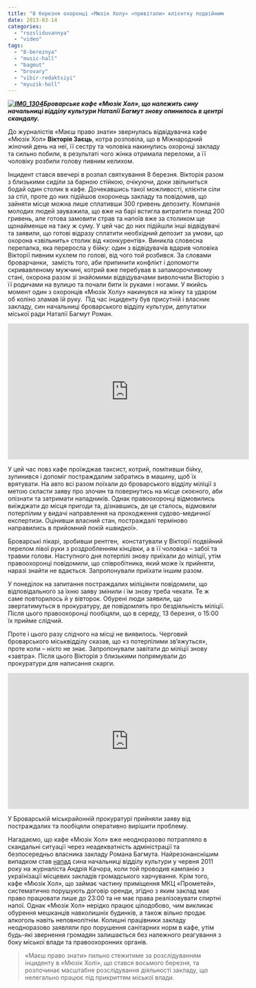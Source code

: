 ```yaml
---
title: "8 березня охоронці «Мюзік Холу» «привітали» клієнтку подвійним переломом. ВІДЕО"
date: 2013-03-14
categories: 
  - "rozsliduvannya"
  - "video"
tags: 
  - "8-bereznya"
  - "music-hall"
  - "bagmut"
  - "brovary"
  - "vibir-redaktsiyi"
  - "myuzik-holl"
---
```


_**[![IMG_1304](https://mpz.brovary.org/wp-content/uploads/2013/03/IMG_1304.jpg)](https://mpz.brovary.org/wp-content/uploads/2013/03/IMG_1304.jpg)Броварське кафе «Мюзік Хол», що належить сину начальниці відділу культури Наталії Багмут знову опинилось в центрі скандалу.**_

До журналістів «Маєш право знати» звернулась відвідувачка кафе «Мюзік Хол» **Вікторія Заєць**, котра розповіла, що в Міжнародний жіночий день на неї, її сестру та чоловіка накинулись охоронці закладу та сильно побили, в результаті чого жінка отримала переломи, а її чоловіку розбили голову пивним келихом.

Інцидент стався ввечері в розпал святкування 8 березня. Вікторія разом з близькими сиділи за барною стійкою, очікуючи, доки звільниться бодай один столик в кафе. Дочекавшись такої можливості, клієнти сіли за стіл, проте до них підійшов охоронець закладу та повідомив, що зайняти місце можна лише сплативши 300 гривень депозиту. Компанія молодих людей зауважила, що вже на барі встигла витратити понад 200 гривень, але готова замовити страв та напоїв вже за столиком ще щонайменше на таку ж суму. У цей час до них підійшли інші відвідувачі та заявили, що готові відразу сплатити необхідний депозит за умови, що охорона «звільнить» столик від «конкурентів». Виникла словесна перепалка, яка переросла у бійку: один з відвідувачів вдарив чоловіка Вікторії пивним кухлем по голові, від чого той розбився. За словами броварчанки,  замість того, аби припинити конфлікт і допомогти скривавленому мужчині, котрий вже перебував в запаморочливому стані, охорона разом зі знайомими відвідувачами виволочили Вікторію з її родичами на вулицю та почали бити їх руками і ногами. У якийсь момент один з охоронців «Мюзік Холу» накинувся на жінку та ударом об коліно зламав їй руку.  Під час інциденту був присутній і власник закладу, син начальниці броварського відділу культури, депутатки міської ради Наталії Багмут Роман.

<iframe src="http://www.youtube.com/embed/KLl8VXaiqMc" height="315" width="560" allowfullscreen frameborder="0"></iframe>

У цей час повз кафе проїжджав таксист, котрий, помітивши бійку, зупинився і допоміг постраждалим забратись в машину, щоб їх врятувати. На авто всі разом поїхали до броварського відділу міліції з метою скласти заяву про злочин та повернутись на місце скоєного, аби опізнати та затримати нападників. Однак правоохоронці відмовились виїжджати до місця пригоди та, дізнавшись, де це сталось, відмовили потерпілим у видачі направлення на проходження судово-медичної експертизи. Оцінивши власний стан, постраждалі терміново направились в прийомний покій «швидкої».

Броварські лікарі, зробивши рентген,  констатували у Вікторії подвійний перелом лівої руки з роздробленням кінцівки, а в її чоловіка – забої та травми голови. Наступного дня потерпілі знову приїхали до міліції, утім правоохоронці повідомили, що співробітника, який може їх прийняти, наразі знайти не вдається. Запропонували приїхати іншим разом.

У понеділок на запитання постраждалих міліціянти повідомили, що відповідального за їхню заяву змінили і їм знову треба чекати. Те ж саме повторилось й у вівторок. Обурені люди заявили, що звертатимуться в прокуратуру, де повідомлять про бездіяльність міліції. Після цього правоохоронці пообіцяли, що в середу, 13 березня, о 15:00 їх прийме слідчий.

Проте і цього разу слідчого на місці не виявилось. Черговий броварського міськвідділу сказав, що «з потерпілими зв’яжуться», проте коли – ніхто не знає. Запропонували завітати до міліції знову «завтра». Після цього Вікторія з близькими попрямували до прокуратури для написання скарги.

<iframe src="http://www.youtube.com/embed/MLg5NPyljdY" height="315" width="560" allowfullscreen frameborder="0"></iframe>

У Броварській міськрайонній прокуратурі прийняли заяву від постраждалих та пообіцяли оперативно вирішити проблему.

Нагадаємо, що кафе «Мюзік Хол» вже неодноразово потрапляло в скандальні ситуації через неадекватність адміністрації та безпосередньо власника закладу Романа Багмута. Найрезонанснішим випадком став [напад](http://vikna.stb.ua/news/2011/6/6/63153/) сина начальниці відділу культури у червня 2011 року на журналіста Андрія Качора, коли той проводив кампанію з українізації місцевих закладів громадського харчування. Крім того, кафе «Мюзік Хол», що займає частину приміщення МКЦ «Прометей», систематично порушують договір оренди, згідно з яким заклад має право працювати лише до 23:00 та не має права реалізовувати спиртні напої. Однак «Мюзік Хол» нерідко працює цілодобово, чим викликає обурення мешканців навколишніх будинків, а також вільно продає алкоголь навіть неповнолітнім. Колишні працівники закладу неодноразово заявляли про порушення санітарних норм в кафе, утім будь-які звернення громадян залишається без належного реагування з боку міської влади та правоохоронних органів.

> «Маєш право знати» пильно стежитиме за розслідуванням інциденту в «Мюзік Холі», що стався восьмого березня, та розпочинає масштабне розслідування діяльності закладу, що нелегально працює під прикриттям міської влади.
